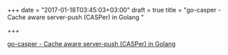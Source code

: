 +++
date = "2017-01-18T03:45:03+03:00"
draft = true
title = "go-casper - Cache aware server-push (CASPer) in Golang "

+++

<p><a href="https://t.co/9Kp5UWVFvO">go-casper - Cache aware server-push (CASPer) in Golang </a></p>
